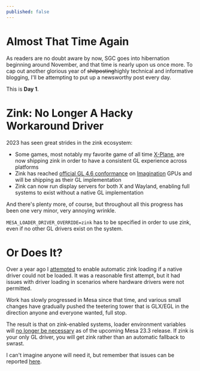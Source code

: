 ```yaml
---
published: false
---
```

# Almost That Time Again

As readers are no doubt aware by now, SGC goes into hibernation beginning around November, and that time is nearly upon us once more. To cap out another glorious year of ~~shitposting~~highly technical and informative blogging, I'll be attempting to put up a newsworthy post every day.

This is **Day 1**.

# Zink: No Longer A Hacky Workaround Driver
2023 has seen great strides in the zink ecosystem:
* Some games, most notably my favorite game of all time [X-Plane](https://developer.x-plane.com/2023/02/addressing-plugin-flickering/), are now shipping zink in order to have a consistent GL experience across platforms
* Zink has reached [official GL 4.6 conformance](https://www.khronos.org/conformance/adopters/conformant-products/opengl#submission_332) on [Imagination](https://blog.imaginationtech.com/imagination-gpus-now-support-opengl-4.6) GPUs and will be shipping as their GL implementation
* Zink can now run display servers for both X and Wayland, enabling full systems to exist without a native GL implementation

And there's plenty more, of course, but throughout all this progress has been one very minor, very annoying wrinkle.

`MESA_LOADER_DRIVER_OVERRIDE=zink` has to be specified in order to use zink, even if no other GL drivers exist on the system.

# Or Does It?
Over a year ago I [attempted](https://gitlab.freedesktop.org/mesa/mesa/-/merge_requests/16168) to enable automatic zink loading if a native driver could not be loaded. It was a reasonable first attempt, but it had issues with driver loading in scenarios where hardware drivers were not permitted.

Work has slowly progressed in Mesa since that time, and various small changes have gradually pushed the teetering tower that is GLX/EGL in the direction anyone and everyone wanted, full stop.

The result is that on zink-enabled systems, loader environment variables will [no longer be necessary](https://gitlab.freedesktop.org/mesa/mesa/-/merge_requests/25640) as of the upcoming Mesa 23.3 release. If zink is your only GL driver, you will get zink rather than an automatic fallback to swrast.

I can't imagine anyone will need it, but remember that issues can be reported [here](https://gitlab.freedesktop.org/mesa/mesa/-/issues).